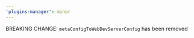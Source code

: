 ```yaml
---
'plugins-manager': minor
---
```


BREAKING CHANGE: `metaConfigToWebDevServerConfig` has been removed
